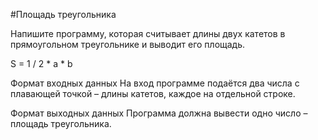 #Площадь треугольника

Напишите программу, которая считывает длины двух катетов в прямоугольном треугольнике и выводит его площадь.

S = 1 / 2 * a * b

Формат входных данных
На вход программе подаётся два числа с плавающей точкой – длины катетов, каждое на отдельной строке.

Формат выходных данных
Программа должна вывести одно число – площадь треугольника.